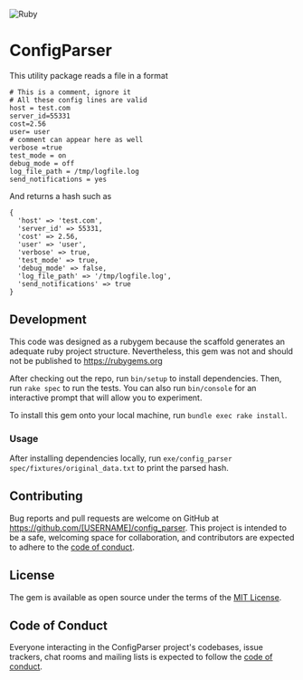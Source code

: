 ![Ruby](https://github.com/mauricio-doctible/config-parser//actions/workflows/ruby.yml/badge.svg)

# ConfigParser

This utility package reads a file in a format

```
# This is a comment, ignore it
# All these config lines are valid
host = test.com
server_id=55331
cost=2.56
user= user
# comment can appear here as well
verbose =true
test_mode = on
debug_mode = off
log_file_path = /tmp/logfile.log
send_notifications = yes
```

And returns a hash such as

```
{
  'host' => 'test.com',
  'server_id' => 55331,
  'cost' => 2.56,
  'user' => 'user',
  'verbose' => true,
  'test_mode' => true,
  'debug_mode' => false,
  'log_file_path' => '/tmp/logfile.log',
  'send_notifications' => true
}
```

## Development

This code was designed as a rubygem because the scaffold generates an adequate ruby project structure. Nevertheless, this gem was not and should not be published to https://rubygems.org

After checking out the repo, run `bin/setup` to install dependencies. Then, run `rake spec` to run the tests. You can also run `bin/console` for an interactive prompt that will allow you to experiment.

To install this gem onto your local machine, run `bundle exec rake install`.

### Usage

After installing dependencies locally, run `exe/config_parser spec/fixtures/original_data.txt` to print the parsed hash.

## Contributing

Bug reports and pull requests are welcome on GitHub at https://github.com/[USERNAME]/config_parser. This project is intended to be a safe, welcoming space for collaboration, and contributors are expected to adhere to the [code of conduct](https://github.com/[USERNAME]/config_parser/blob/master/CODE_OF_CONDUCT.md).

## License

The gem is available as open source under the terms of the [MIT License](https://opensource.org/licenses/MIT).

## Code of Conduct

Everyone interacting in the ConfigParser project's codebases, issue trackers, chat rooms and mailing lists is expected to follow the [code of conduct](https://github.com/mauricio-doctible/config_parser/blob/master/CODE_OF_CONDUCT.md).
